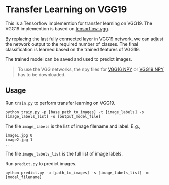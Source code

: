 # Transfer Learning on VGG19

This is a Tensorflow implemention for transfer learning on VGG19. The VGG19 implemention is based on [tensorflow-vgg](https://github.com/machrisaa/tensorflow-vgg).

By replacing the last fully connected layer in VGG19 network, we can adjust the network output to the required number of classes. The final classification is learned based on the trained features of VGG19.

The trained model can be saved and used to predict images.

>To use the VGG networks, the npy files for [VGG16 NPY](https://mega.nz/#!YU1FWJrA!O1ywiCS2IiOlUCtCpI6HTJOMrneN-Qdv3ywQP5poecM) or [VGG19 NPY](https://mega.nz/#!xZ8glS6J!MAnE91ND_WyfZ_8mvkuSa2YcA7q-1ehfSm-Q1fxOvvs) has to be downloaded.

## Usage
Run `train.py` to perform transfer learning on VGG19.

    python train.py -p [base_path_to_images] -t [image_labels] -s [image_labels_list] -o [output_model_file]

The file `image_labels` is the list of image filename and label. E.g.,

    image1.jpg 0
    image2.jpg 1
    ...

The file `image_labels_list` is the full list of image labels.

Run `predict.py` to predict images.

    python predict.py -p [path_to_images] -s [image_labels_list] -m [model_filename]

